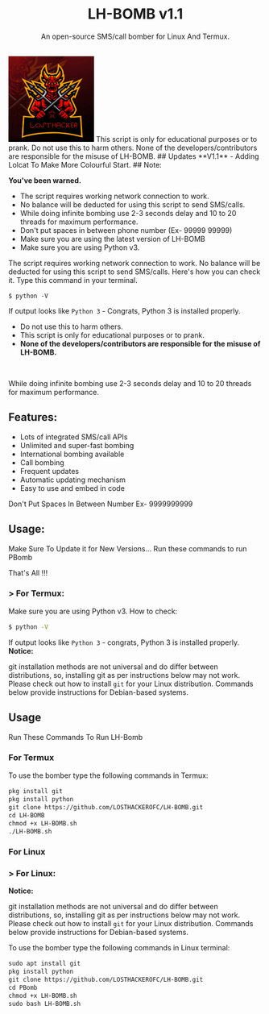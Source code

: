 <h1 align="center">LH-BOMB v1.1</h1>
<p align="center">An open-source SMS/call bomber for Linux And Termux.</p><br>

<img src="logo.jpg" alt="LH-BOMB" width="170" />
This script is only for educational purposes or to prank.
Do not use this to harm others.
None of the developers/contributors are responsible for the misuse of LH-BOMB.
## Updates
**V1.1**
- Adding Lolcat To Make More Colourful Start.
## Note:

**You've been warned.**
- The script requires working network connection to work.
- No balance will be deducted for using this script to send SMS/calls.
- While doing infinite bombing use 2-3 seconds delay and 10 to 20 threads for maximum performance.
- Don't put spaces in between phone number (Ex- 99999 99999)
- Make sure you are using the latest version of LH-BOMB
- Make sure you are using Python v3.

The script requires working network connection to work.
No balance will be deducted for using this script to send SMS/calls.
Here's how you can check it. Type this command in your terminal.
```
$ python -V
```
If output looks like `Python 3` - Congrats, Python 3 is installed properly.

- Do not use this to harm others.
- This script is only for educational purposes or to prank.
- **None of the developers/contributors are responsible for the misuse of LH-BOMB.**
<br>

While doing infinite bombing use 2-3 seconds delay and 10 to 20 threads for maximum performance.
## Features:

- Lots of integrated SMS/call APIs
- Unlimited and super-fast bombing
- International bombing available
- Call bombing
- Frequent updates
- Automatic updating mechanism
- Easy to use and embed in code

Don't Put Spaces In Between Number Ex- 9999999999
## Usage:

Make Sure To Update it for New Versions...
Run these commands to run PBomb

That's All !!!
### > For Termux:

Make sure you are using Python v3. How to check:
```sh
$ python -V
```
If output looks like `Python 3` - congrats, Python 3 is installed properly.
**Notice:** 

git installation methods are not universal and do differ between distributions,
so, installing git as per instructions below may not work.
Please check out how to install `git` for your Linux distribution.
Commands below provide instructions for Debian-based systems.

## Usage
Run These Commands To Run LH-Bomb
### For Termux
To use the bomber type the following commands in Termux:
```
pkg install git
pkg install python 
git clone https://github.com/LOSTHACKEROFC/LH-BOMB.git 
cd LH-BOMB
chmod +x LH-BOMB.sh
./LH-BOMB.sh
```

### For Linux
### > For Linux:

**Notice:** 

git installation methods are not universal and do differ between distributions,
so, installing git as per instructions below may not work.
Please check out how to install `git` for your Linux distribution.
Commands below provide instructions for Debian-based systems.

To use the bomber type the following commands in Linux terminal:
```
sudo apt install git
pkg install python 
git clone https://github.com/LOSTHACKEROFC/LH-BOMB.git 
cd PBomb
chmod +x LH-BOMB.sh
sudo bash LH-BOMB.sh
```
